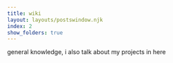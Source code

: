 ```yaml
---
title: wiki
layout: layouts/postswindow.njk
index: 2
show_folders: true
---
```


general knowledge, i also talk about my projects in here

